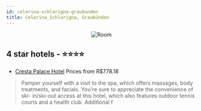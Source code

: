 ```yaml
---
id: celerina-schlarigna-graubunden
title: Celerina_Schlarigna, Graubünden
---
```


<center><img src="https://i.travelapi.com/hotels/1000000/90000/84200/84116/bbfacf75_z.jpg" alt="Room" /></center>


##  4 star hotels - ⭐️⭐️⭐️⭐️

-    [Cresta Palace Hotel](https://us.hurb.com/br/hotels/celerina-schlarigna/cresta-palace-hotel-JNP-JP006428?cmp=18055) Prices from R$778.18
   > Pamper yourself with a visit to the spa, which offers massages, body treatments, and facials. You're sure to appreciate the convenience of ski- in/ski-out access at this hotel, which also features outdoor tennis courts and a health club. Additional f
